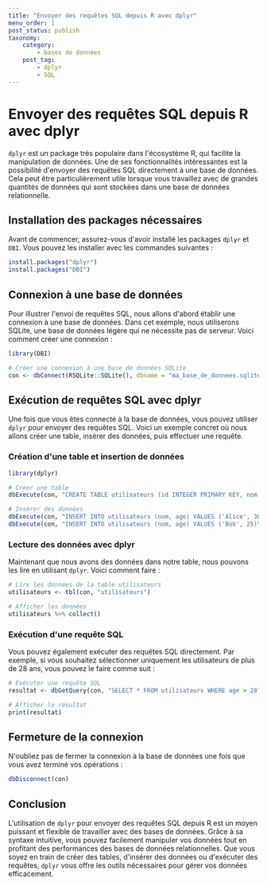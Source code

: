 ```yaml
---
title: "Envoyer des requêtes SQL depuis R avec dplyr"
menu_order: 1
post_status: publish
taxonomy:
    category:
        - bases de données
    post_tag:
        - dplyr
        - SQL
---
```


# Envoyer des requêtes SQL depuis R avec dplyr

`dplyr` est un package très populaire dans l'écosystème R, qui facilite la manipulation de données. Une de ses fonctionnalités intéressantes est la possibilité d'envoyer des requêtes SQL directement à une base de données. Cela peut être particulièrement utile lorsque vous travaillez avec de grandes quantités de données qui sont stockées dans une base de données relationnelle.

## Installation des packages nécessaires

Avant de commencer, assurez-vous d'avoir installé les packages `dplyr` et `DBI`. Vous pouvez les installer avec les commandes suivantes :

```R
install.packages("dplyr")
install.packages("DBI")
```

## Connexion à une base de données

Pour illustrer l'envoi de requêtes SQL, nous allons d'abord établir une connexion à une base de données. Dans cet exemple, nous utiliserons SQLite, une base de données légère qui ne nécessite pas de serveur. Voici comment créer une connexion :

```R
library(DBI)

# Créer une connexion à une base de données SQLite
con <- dbConnect(RSQLite::SQLite(), dbname = "ma_base_de_donnees.sqlite")
```

## Exécution de requêtes SQL avec dplyr

Une fois que vous êtes connecté à la base de données, vous pouvez utiliser `dplyr` pour envoyer des requêtes SQL. Voici un exemple concret où nous allons créer une table, insérer des données, puis effectuer une requête.

### Création d'une table et insertion de données

```R
library(dplyr)

# Créer une table
dbExecute(con, "CREATE TABLE utilisateurs (id INTEGER PRIMARY KEY, nom TEXT, age INTEGER)")

# Insérer des données
dbExecute(con, "INSERT INTO utilisateurs (nom, age) VALUES ('Alice', 30)")
dbExecute(con, "INSERT INTO utilisateurs (nom, age) VALUES ('Bob', 25)")
```

### Lecture des données avec dplyr

Maintenant que nous avons des données dans notre table, nous pouvons les lire en utilisant `dplyr`. Voici comment faire :

```R
# Lire les données de la table utilisateurs
utilisateurs <- tbl(con, "utilisateurs")

# Afficher les données
utilisateurs %>% collect()
```

### Exécution d'une requête SQL

Vous pouvez également exécuter des requêtes SQL directement. Par exemple, si vous souhaitez sélectionner uniquement les utilisateurs de plus de 28 ans, vous pouvez le faire comme suit :

```R
# Exécuter une requête SQL
resultat <- dbGetQuery(con, "SELECT * FROM utilisateurs WHERE age > 28")

# Afficher le résultat
print(resultat)
```

## Fermeture de la connexion

N'oubliez pas de fermer la connexion à la base de données une fois que vous avez terminé vos opérations :

```R
dbDisconnect(con)
```

## Conclusion

L'utilisation de `dplyr` pour envoyer des requêtes SQL depuis R est un moyen puissant et flexible de travailler avec des bases de données. Grâce à sa syntaxe intuitive, vous pouvez facilement manipuler vos données tout en profitant des performances des bases de données relationnelles. Que vous soyez en train de créer des tables, d'insérer des données ou d'exécuter des requêtes, `dplyr` vous offre les outils nécessaires pour gérer vos données efficacement.

